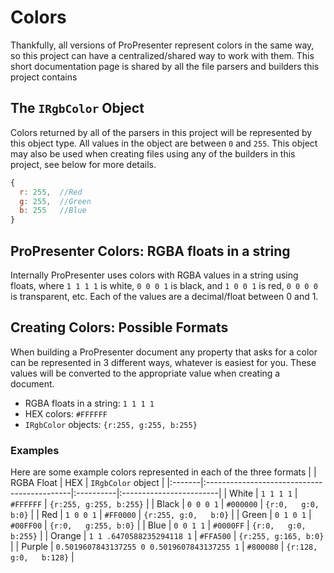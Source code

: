 # Colors
Thankfully, all versions of ProPresenter represent colors in the same way, so this project can have a centralized/shared way to work with them. This short documentation page is shared by all the file parsers and builders this project contains



## The `IRgbColor` Object
Colors returned by all of the parsers in this project will be represented by this object type. All values in the object are between `0` and `255`. This object may also be used when creating files using any of the builders in this project, see below for more details.
```javascript
{
  r: 255,  //Red
  g: 255,  //Green
  b: 255   //Blue
}
```


## ProPresenter Colors: RGBA floats in a string
Internally ProPresenter uses colors with RGBA values in a string using floats, where `1 1 1 1` is white, `0 0 0 1` is black, and `1 0 0 1` is red, `0 0 0 0` is transparent, etc. Each of the values are a decimal/float between 0 and 1.



## Creating Colors: Possible Formats
When building a ProPresenter document any property that asks for a color can be represented in 3 different ways, whatever is easiest for you. These values will be converted to the appropriate value when creating a document.
* RGBA floats in a string: `1 1 1 1`
* HEX colors: `#FFFFFF`
* `IRgbColor` objects: `{r:255, g:255, b:255}`



### Examples
Here are some example colors represented in each of the three formats
|        | RGBA Float                                  | HEX       | `IRgbColor` object      |
|:-------|:--------------------------------------------|:----------|:------------------------|
| White  | `1 1 1 1`                                   | `#FFFFFF` | `{r:255, g:255, b:255}` |
| Black  | `0 0 0 1`                                   | `#000000` | `{r:0,   g:0,   b:0}`   |
| Red    | `1 0 0 1`                                   | `#FF0000` | `{r:255, g:0,   b:0}`   |
| Green  | `0 1 0 1`                                   | `#00FF00` | `{r:0,   g:255, b:0}`   |
| Blue   | `0 0 1 1`                                   | `#0000FF` | `{r:0,   g:0,   b:255}` |
| Orange | `1 1 .6470588235294118 1`                   | `#FFA500` | `{r:255, g:165, b:0}`   |
| Purple | `0.5019607843137255 0 0.5019607843137255 1` | `#800080` | `{r:128, g:0,   b:128}` |
